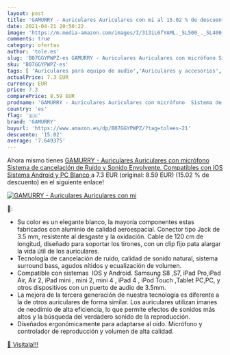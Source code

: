```yaml
---
layout: post
title: 'GAMURRY - Auriculares Auriculares con mi al 15.02 % de descuento'
date: 2021-04-21 20:50:22
image: 'https://m.media-amazon.com/images/I/313iL6fYAML._SL500_._SL400_.jpg'
comments: true
category: ofertas
author: 'tole.es'
slug: 'B07GGYPWPZ-es GAMURRY - Auriculares Auriculares con micrófono Sistema de...'
sku: 'B07GGYPWPZ-es'
tags: [ 'Auriculares para equipo de audio','Auriculares y accesorios','Electrónica','android','gamurry', ]
actualPrice: 7.3 EUR
currency: EUR
price: 7.3
comparePrice: 8.59 EUR
prodname: 'GAMURRY - Auriculares Auriculares con micrófono  Sistema de cancelación de Ruido y Sonido Envolvente. Compatibles con iOS Sistema Android y PC  Blanco '
country: 'es'
flag: '🇪🇸'
brand: 'GAMURRY'
buyurl: 'https://www.amazon.es/dp/B07GGYPWPZ/?tag=tolees-21'
descuento: '15.02'
average: '7.649375'
---
```


Ahora mismo tienes [GAMURRY - Auriculares Auriculares con micrófono  Sistema de cancelación de Ruido y Sonido Envolvente. Compatibles con iOS Sistema Android y PC  Blanco ](https://www.amazon.es/dp/B07GGYPWPZ/?tag=tolees-21) a 7.3 EUR (original: 8.59 EUR) (15.02 %  de descuento) en el siguiente enlace!

[![GAMURRY - Auriculares Auriculares con mi](https://m.media-amazon.com/images/I/313iL6fYAML._SL500_._SL400_.jpg)](https://www.amazon.es/dp/B07GGYPWPZ/?tag=tolees-21)

🔎:

- Su color es un elegante blanco, la mayoría componentes estas fabricados con aluminio de calidad aeroespacial. Conector tipo Jack de 3.5 mm, resistente al desgaste y la oxidación. Cable de 120 cm de longitud, diseñado para soportar los tirones, con un clip fijo pata alargar la vida útil de los auriculares.
- Tecnología de cancelación de ruido, calidad de sonido natural, sistema surround bass, agudos nítidos y ecualización de volumen.
- Compatible con sistemas  IOS y Android. Samsung S8 ,S7, iPad Pro,iPad Air, Air 2, iPad mini , mini 2, mini 4 , iPad 4 , iPod Touch ,Tablet PC,PC, y otros dispositivos con un puerto de audio de 3.5mm.
- La mejora de la tercera generación de nuestra tecnología es diferente a la de otros auriculares de forma similar. Los auriculares utilizan imanes de neodimio de alta eficiencia, lo que permite efectos de sonidos más altos y la búsqueda del verdadero sonido de la reproducción.
- Diseñados ergonómicamente para adaptarse al oído. Micrófono y controlador de reproducción y volumen de alta calidad.

[🛒 Visítala!!!](https://www.amazon.es/dp/B07GGYPWPZ/?tag=tolees-21)
